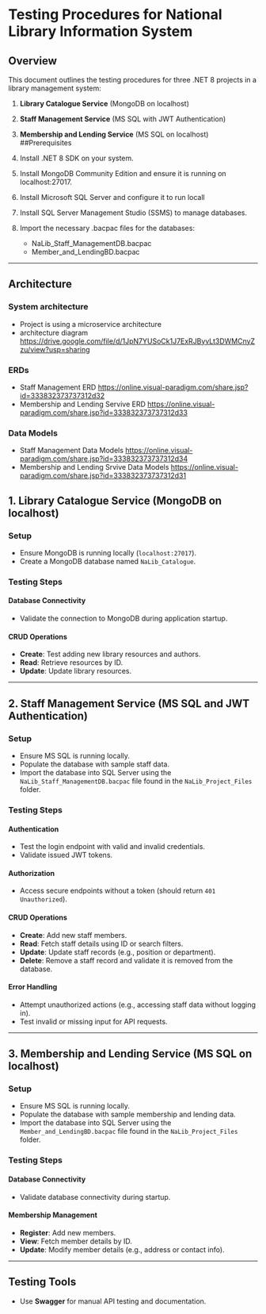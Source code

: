 # Testing Procedures for National Library Information System

## Overview
This document outlines the testing procedures for three .NET 8 projects in a library management system:

1. **Library Catalogue Service** (MongoDB on localhost)
2. **Staff Management Service** (MS SQL with JWT Authentication)
3. **Membership and Lending Service** (MS SQL on localhost)
##Prerequisites

1. Install .NET 8 SDK on your system.
2. Install MongoDB Community Edition and ensure it is running on localhost:27017.
3. Install Microsoft SQL Server and configure it to run locall
4. Install SQL Server Management Studio (SSMS) to manage databases.
5. Import the necessary .bacpac files for the databases:
   - NaLib_Staff_ManagementDB.bacpac
   - Member_and_LendingBD.bacpac

---

## Architecture
### System architecture
- Project is using a microservice architecture
- architecture diagram https://drive.google.com/file/d/1JpN7YUSoCk1J7ExRJByvLt3DWMCnyZzu/view?usp=sharing
### ERDs
- Staff Management ERD https://online.visual-paradigm.com/share.jsp?id=333832373737312d32
- Membership and Lending Servive ERD https://online.visual-paradigm.com/share.jsp?id=333832373737312d33
### Data Models
- Staff Management Data Models https://online.visual-paradigm.com/share.jsp?id=333832373737312d34
- Membership and Lending Srvive Data Models https://online.visual-paradigm.com/share.jsp?id=333832373737312d31

## 1. Library Catalogue Service (MongoDB on localhost)

### Setup
- Ensure MongoDB is running locally (`localhost:27017`).
- Create a MongoDB database named `NaLib_Catalogue`.

### Testing Steps

#### Database Connectivity
- Validate the connection to MongoDB during application startup.

#### CRUD Operations
- **Create**: Test adding new library resources and authors.
- **Read**: Retrieve resources by ID.
- **Update**: Update library resources.

---

## 2. Staff Management Service (MS SQL and JWT Authentication)

### Setup
- Ensure MS SQL is running locally.
- Populate the database with sample staff data.
- Import the database into SQL Server using the `NaLib_Staff_ManagementDB.bacpac` file found in the `NaLib_Project_Files` folder.

### Testing Steps

#### Authentication
- Test the login endpoint with valid and invalid credentials.
- Validate issued JWT tokens.

#### Authorization
- Access secure endpoints without a token (should return `401 Unauthorized`).

#### CRUD Operations
- **Create**: Add new staff members.
- **Read**: Fetch staff details using ID or search filters.
- **Update**: Update staff records (e.g., position or department).
- **Delete**: Remove a staff record and validate it is removed from the database.

#### Error Handling
- Attempt unauthorized actions (e.g., accessing staff data without logging in).
- Test invalid or missing input for API requests.

---

## 3. Membership and Lending Service (MS SQL on localhost)

### Setup
- Ensure MS SQL is running locally.
- Populate the database with sample membership and lending data.
- Import the database into SQL Server using the `Member_and_LendingBD.bacpac` file found in the `NaLib_Project_Files` folder.

### Testing Steps

#### Database Connectivity
- Validate database connectivity during startup.

#### Membership Management
- **Register**: Add new members.
- **View**: Fetch member details by ID.
- **Update**: Modify member details (e.g., address or contact info).

---

## Testing Tools
- Use **Swagger** for manual API testing and documentation.

